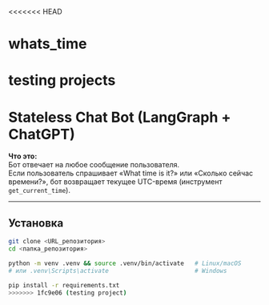 <<<<<<< HEAD
# whats_time
testing projects 
=======
<!-- README.md -->

# Stateless Chat Bot (LangGraph + ChatGPT)

**Что это:**  
Бот отвечает на любое сообщение пользователя.  
Если пользователь спрашивает «What time is it?» или «Сколько сейчас времени?», бот возвращает текущее UTC-время (инструмент `get_current_time`).  

---

## Установка

```bash
git clone <URL_репозитория>
cd <папка_репозитория>

python -m venv .venv && source .venv/bin/activate   # Linux/macOS
# или .venv\Scripts\activate                        # Windows

pip install -r requirements.txt
>>>>>>> 1fc9e06 (testing project)
